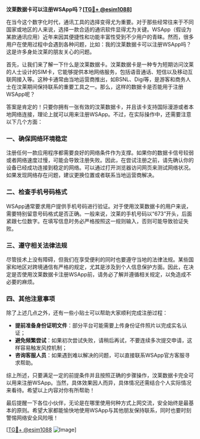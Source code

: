 **汶莱数据卡可以注册WSApp吗？[[TG💪+ @esim1088](https://t.me/s/esim1088)]**

在当今这个数字化时代，通讯工具的选择变得尤为重要。对于那些经常往来于不同国家或地区的人来说，选择一款合适的通讯软件显得尤为关键。WSApp（假设为某款通讯应用）近年来因其便捷性和功能丰富性受到不少用户的青睐。然而，很多用户在使用过程中会遇到各种问题，比如：我的汶莱数据卡可以注册WSApp吗？这是许多身处汶莱的朋友关心的问题。

首先，让我们来了解一下什么是汶莱数据卡。汶莱数据卡是一种专为短期访问汶莱的人士设计的SIM卡，它能够提供本地网络服务，包括语音通话、短信以及移动互联网接入等。这种卡通常由当地运营商推出，如BSNL、Digi等，是游客和商务人士在汶莱期间保持联系的重要工具之一。那么，这样的数据卡是否能用于注册WSApp呢？

答案是肯定的！只要你拥有一张有效的汶莱数据卡，并且该卡支持国际漫游或者本地网络连接，理论上就可以用来注册WSApp。不过，在实际操作中，还需要注意以下几个方面：

### 一、确保网络环境稳定

注册任何一款应用程序都需要良好的网络条件作为支撑。如果你的数据卡信号较弱或者网络速度过慢，可能会导致注册失败。因此，在尝试注册之前，请先确认你的设备已经成功连接到稳定的网络。可以通过打开浏览器访问网页来测试网络状况。如果发现网络存在问题，建议更换位置或者联系当地运营商解决。

### 二、检查手机号码格式

WSApp通常要求用户提供手机号码进行验证。对于使用汶莱数据卡的用户来说，需要特别留意号码格式是否正确。一般来说，汶莱的手机号码以“673”开头，后面紧跟七位数字。在填写信息时务必严格按照这一规则输入，否则可能导致验证失败。

### 三、遵守相关法律法规

尽管技术上没有障碍，但我们在享受便利的同时也要遵守当地的法律法规。某些国家和地区对跨境通信有严格的规定，尤其是涉及到个人信息保护方面。因此，在决定是否使用汶莱数据卡注册WSApp前，请务必了解并遵循相关规定，以免造成不必要的麻烦。

### 四、其他注意事项

除了上述几点之外，还有一些小贴士可以帮助大家顺利完成注册过程：
- **提前准备身份证明文件**：部分平台可能需要上传身份证件照片以完成实名认证；
- **避免频繁尝试**：如果初次尝试失败，请稍后再试，不要连续多次提交申请，这样容易触发风控机制；
- **咨询客服人员**：如果遇到难以解决的问题，可以直接联系WSApp官方客服寻求帮助。

综上所述，只要满足一定的前提条件并且按照正确的步骤操作，汶莱数据卡完全可以用来注册WSApp。当然，具体效果因人而异，具体情况还需结合个人实际情况来看待。希望以上内容对你有所帮助！

最后提醒一下各位小伙伴，无论是在哪里使用何种方式上网交流，安全始终是最基本的原则。希望大家都能愉快地使用WSApp与其他朋友保持联系，同时也要时刻警惕网络安全风险哦！

[[TG💪+ @esim1088](https://t.me/s/esim1088) ![Image](https://i.postimg.cc/4NQfJmqS/Snipaste-2025-05-13-00-14-12.png)]